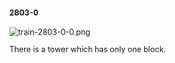 #### 2803-0
![train-2803-0-0.png](https://github.com/lil-lab/nlvr/raw/master/nlvr/train/images/55/train-2803-0-0.png "train-2803-0-0.png")

There is a tower which has only one block.